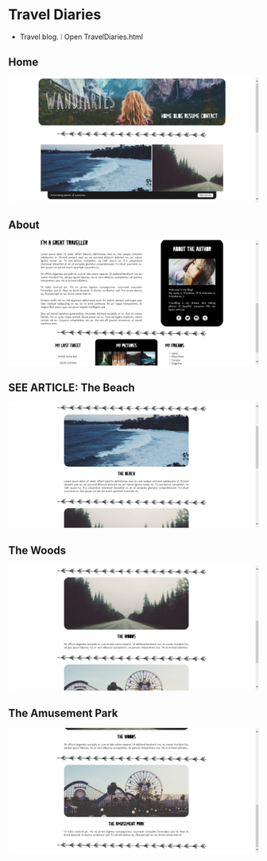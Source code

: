 # Travel Diaries
* Travel blog.
:grey_exclamation: Open TravelDiaries.html

## Home
![Home](screenshots/1.png)

## About
![About](screenshots/2.png)

## SEE ARTICLE: The Beach
![Beach](screenshots/3.png)

## The Woods
![Woods](screenshots/4.png)

## The Amusement Park
![Amusement Park](screenshots/5.png)
